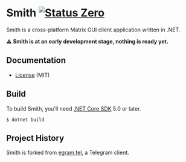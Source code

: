 # Smith [![Status Zero][status-zero]][andivionian-status-classifier]

Smith is a cross-platform Matrix GUI client application written in .NET.

**⚠ Smith is at an early development stage, nothing is ready yet.**

Documentation
-------------

- [License][license] (MIT)

Build
-----

To build Smith, you'll need [.NET Core SDK][dotnet] 5.0 or later.

```
$ dotnet build
```

Project History
---------------

Smith is forked from [egram.tel][], a Telegram client.

[dotnet]: https://dotnet.microsoft.com/download
[egram.tel]: https://github.com/egramtel/egram.tel
[license]: ./LICENSE
[status-zero]: https://img.shields.io/badge/status-zero-lightgrey.svg

[andivionian-status-classifier]: https://github.com/ForNeVeR/andivionian-status-classifier#status-zero-
